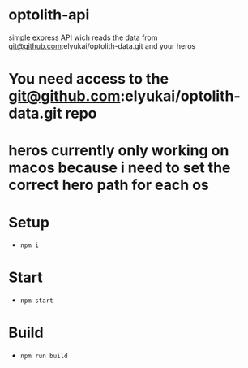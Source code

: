 # optolith-api

simple express API wich reads the data from git@github.com:elyukai/optolith-data.git and your heros

# You need access to the git@github.com:elyukai/optolith-data.git repo
# heros currently only working on macos because i need to set the correct hero path for each os

# Setup

- `npm i`

# Start

- `npm start`

# Build

- `npm run build`
